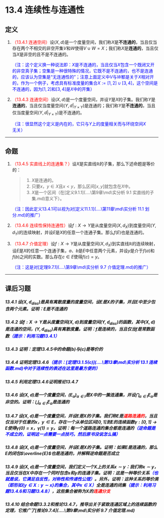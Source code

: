 # 13.4 连续性与连通性

## 定义

1. <font color=red>（13.4.1 连通空间）</font>设$(X,d)$是一个度量空间，我们称$X$是**不连通的**，当且仅当存在两个不相交的非空开集$V$和$W$使得$V\cup W=X$；我们称$X$是**连通的**，当且仅当$X$是非空的且不是不连通的。

   <font color=blue>（注：这个定义换一种说法即：$X$是不连通的，当且仅当$X$包含一个既闭又开的非空真子集；空集是一种很特殊的情况，它既不是不连通的，也不是连通的，应该认为空集是“无连通性的”；注意上面定义中$V$与$W$都是关于$X$相对开的，作为一个例子，考虑具有标准度量的集合$X:=[1,2]\cup[3,4]$，这个空间是不连通的，因为$[1,2]$和$[3,4]$是$X$中的开集）</font>
   
2. <font color=red>（13.4.3 连通空间）</font>设$(X,d)$是一个度量空间，并设$Y$是$X$的子集。我们称$Y$是**连通的**，当且仅当度量空间$(Y,d|_{Y\times Y})$是连通的；我们称$Y$是**不连通的**，当且仅当度量空间$(Y,d|_{Y\times Y})$是不连通的。

   <font color=blue>（注：很显然这个定义是内在的，它只与$Y$上的度量相关而与环绕空间$X$无关）</font>

---

## 命题

1. <font color=red>（13.4.5 实直线上的连通集？）</font>设$X$是实直线$\mathbb R$的子集，那么下述命题是等价的：

   > 1. $X$是连通的。
   > 2. 只要$x$，$y\in X$且$x<y$，那么区间$[x,y]$就包含在$X$中。
   > 3. $X$是一个区间（在[定义9.1.1](..\..\第9章\md\实分析 9.1 实直线的子集.md)意义下）。

   <font color=blue>（注：因此定义13.4.1可以视为对[定义11.1.1](..\..\第11章\md\实分析 11.1 划分.md)的推广）</font>

2. <font color=red>（13.4.6 连续性保持连通性）</font>设$f:X\to Y$是从度量空间$(X,d_X)$到度量空间$(Y,d_Y)$的连续映射，并设$E$是$X$的任意一个连通子集。那么$f(E)$也是连通的。

3. <font color=red>（13.4.7 介值定理）</font>设$f:X\to Y$是从度量空间$(X,d_X)$到实直线$\mathbb R$的连续映射，设$E$是$X$的任意一个连通子集，$a$、$b$是$E$中任意两个元素，并设$y$是介于$f(a)$和$f(b)$之间的实数。那么存在$c\in E$使得$f(c)=y$。

   <font color=blue>（注：这是对[定理9.7.1](..\..\第9章\md\实分析 9.7 介值定理.md)的推广）</font>

---

## 课后习题

##### 13.4.1 设$(X,d_{\text{disc}})$是具有离散度量的度量空间，设$E$是$X$的子集，并且$E$中至少包含两个元素。证明：$E$是不连通的

##### 13.4.2 设$f:X\to Y$是从度量空间$(X,d)$到度量空间$(Y,d_{\text{disc}})$的函数，其中$(X,d)$是连通的空间，$(Y,d_{\text{disc}})$具有离散度量。证明：$f$是连续的，当且仅当$f$是常数函数<font color=blue>（提示：利用习题13.4.1）</font>

##### 13.4.3 证明：定理13.4.5中的命题(b)与(c)是等价的

##### 13.4.4 证明定理13.4.6<font color=blue>（提示：[定理13.1.5(c)](..\..\第13章\md\实分析 13.1 连续函数.md)中对于连续性的表述在这里是最方便的）</font>

##### 13.4.5 利用定理13.4.6证明推论13.4.7

##### 13.4.6 设$(X,d)$是一个度量空间，$(E_{\alpha})_{\alpha\in I}$是$X$中的一簇连通集，并设$\displaystyle\bigcap_{\alpha\in I}E_{\alpha}$是非空的。证明：$\displaystyle\bigcup_{\alpha\in I}E_{\alpha}$是连通的

##### 13.4.7 设$(X,d)$是一个度量空间，并设$E$是$X$的子集。我们称$E$是<font color=red>道路连通的</font>，当且仅当对于任意的$x$，$y\in E$，存在一个从单位区间$[0,1]$到$E$的连续函数$\gamma:[0,1]\to E$使得$\gamma(0)=x$，$\gamma(1)=y$。证明：每一个道路连通的集合都是连通的<font color=blue>（逆命题是不成立的，证明这一点需要一点技巧，然后原书没说怎么搞）</font>

##### 13.4.8 设$(X,d)$是一个度量空间，并设$E$是$X$的子集。证明：如果$E$是连通的，那么$E$的闭包$\overline{E}$也是连通的，并解释逆命题是否成立

##### 13.4.9 设$(X,d)$是一个度量空间，我们定义一个$X$上的关系$x\sim y$：我们称$x\sim y$，当且仅当在$X$中存在一个同时包含$x$和$y$的连通子集。证明：这是一种等价关系<font color=blue>（也就是说，它满足自反性，对称性和传递性公理）</font>。另外，证明：这种关系的等价类<font color=blue>（即形如$\{y\in X:y\sim x\}$的集合，其中$x\in X$）</font>全是连通的闭集<font color=blue>（提示：利用习题13.4.6和习题13.4.8）</font>，这些集合被称为$X$的<font color=red>连通分支</font>

##### 13.4.10 结合命题13.3.2和推论13.4.7，推导出关于紧致连通区域上的连续函数的定理，它推广了[推论9.7.4](..\..\第9章\md\实分析 9.7 介值定理.md)
